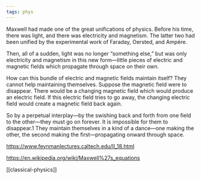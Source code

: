 ```yaml
---
tags: phys
---
```


Maxwell had made one of the great unifications of physics. Before his time, there was light, and there was electricity and magnetism. The latter two had been unified by the experimental work of Faraday, Oersted, and Ampère. 

Then, all of a sudden, light was no longer “something else,” but was only electricity and magnetism in this new form—little pieces of electric and magnetic fields which propagate through space on their own.

How can this bundle of electric and magnetic fields maintain itself? They cannot help maintaining themselves. Suppose the magnetic field were to disappear. There would be a changing magnetic field which would produce an electric field. If this electric field tries to go away, the changing electric field would create a magnetic field back again. 

So by a perpetual interplay—by the swishing back and forth from one field to the other—they must go on forever. It is impossible for them to disappear.1 They maintain themselves in a kind of a dance—one making the other, the second making the first—propagating onward through space.

<https://www.feynmanlectures.caltech.edu/II_18.html>

<https://en.wikipedia.org/wiki/Maxwell%27s_equations>


[[classical-physics]]